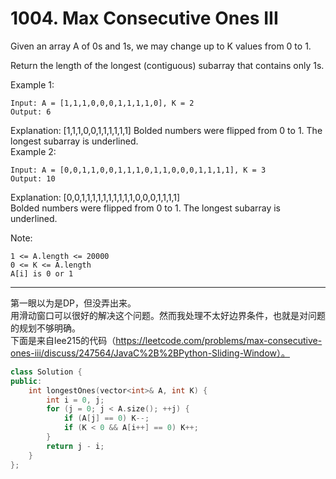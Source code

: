 # 1004. Max Consecutive Ones III

Given an array A of 0s and 1s, we may change up to K values from 0 to 1.

Return the length of the longest (contiguous) subarray that contains only 1s.  

Example 1:
```
Input: A = [1,1,1,0,0,0,1,1,1,1,0], K = 2
Output: 6
```
Explanation: 
[1,1,1,0,0,1,1,1,1,1,1]
Bolded numbers were flipped from 0 to 1.  The longest subarray is underlined.  
Example 2:
```
Input: A = [0,0,1,1,0,0,1,1,1,0,1,1,0,0,0,1,1,1,1], K = 3
Output: 10
```
Explanation: 
[0,0,1,1,1,1,1,1,1,1,1,1,0,0,0,1,1,1,1]  
Bolded numbers were flipped from 0 to 1.  The longest subarray is underlined.  
 

Note:
```
1 <= A.length <= 20000
0 <= K <= A.length
A[i] is 0 or 1 
```

****
第一眼以为是DP，但没弄出来。  
用滑动窗口可以很好的解决这个问题。然而我处理不太好边界条件，也就是对问题的规划不够明确。  
下面是来自lee215的代码（https://leetcode.com/problems/max-consecutive-ones-iii/discuss/247564/JavaC%2B%2BPython-Sliding-Window）。
```c++
class Solution {
public:   
    int longestOnes(vector<int>& A, int K) {
        int i = 0, j;
        for (j = 0; j < A.size(); ++j) {
            if (A[j] == 0) K--;
            if (K < 0 && A[i++] == 0) K++;
        }
        return j - i;
    }
};
```
